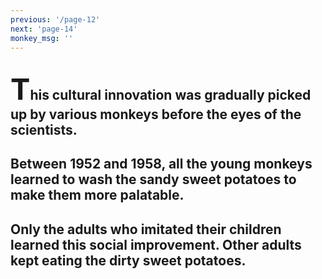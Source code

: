 ```yaml
---
previous: '/page-12'
next: 'page-14'
monkey_msg: ''
---
```


## <span style="font-size:47px;">T</span>his cultural innovation was gradually picked up by various monkeys before the eyes of the scientists.

## Between 1952 and 1958, all the young monkeys learned to wash the sandy sweet potatoes to make them more palatable.

## Only the adults who imitated their children learned this social improvement. Other adults kept eating the dirty sweet potatoes.

